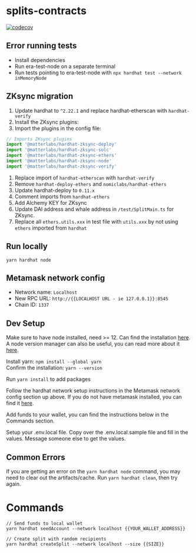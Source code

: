 # splits-contracts

[![codecov](https://codecov.io/gh/0xSplits/splits-contracts/branch/main/graph/badge.svg?token=ERFQOFF0L7)](https://codecov.io/gh/0xSplits/splits-contracts)

## Error running tests

- Install dependencies
- Run era-test-node on a separate terminal
- Run tests pointing to era-test-node with `npx hardhat test --network inMemoryNode`

## ZKsync migration

1. Update hardhat to `^2.22.1` and replace hardhat-etherscan with `hardhat-verify`
1. Install the ZKsync plugins:
1. Import the plugins in the config file:
```ts
// Imports ZKsync plugins
import '@matterlabs/hardhat-zksync-deploy'
import '@matterlabs/hardhat-zksync-solc'
import '@matterlabs/hardhat-zksync-ethers'
import '@matterlabs/hardhat-zksync-node'
import '@matterlabs/hardhat-zksync-verify'
```
1. Replace import of `hardhat-etherscan` with `hardhat-verify`
1. Remove `hardhat-deploy-ethers` and `nomiclabs/hardhat-ethers`
1. Update hardhat-deploy to `0.11.x`
2. Comment imports from `hardhat-ethers`
3. Add Alchemy KEY for ZKsync
4. Update DAI address and whale address in `/test/SplitMain.ts` for ZKsync.
5. Replace all `ethers.utils.xxx` in test file with `utils.xxx` by not using `ethers` imported from `hardhat`


## Run locally
```
yarn hardhat node
```

## Metamask network config
- Network name: `Localhost`
- New RPC URL: `http://{{LOCALHOST URL - ie 127.0.0.1}}:8545`
- Chain ID: `1337`

## Dev Setup
Make sure to have node installed, need >= 12. Can find the installation
[here](https://nodejs.org/en/download/). A node version manager can also
be useful, you can read more about it [here](https://github.com/nvm-sh/nvm).

Install yarn: `npm install --global yarn`  
Confirm the installation: `yarn --version`

Run `yarn install` to add packages

Follow the hardhat network setup instructions in the Metamask network config section up above.
If you do not have metamask installed, you can find it [here](https://metamask.io/).

Add funds to your wallet, you can find the instructions below in the Commands section.

Setup your .env.local file. Copy over the .env.local.sample file and fill in the values. Message someone else to get the values.

## Common Errors
If you are getting an error on the `yarn hardhat node` command, you may need to clear out the artifacts/cache. Run `yarn hardhat clean`, then try again.

# Commands
```
// Send funds to local wallet
yarn hardhat seedAccount --network localhost {{YOUR_WALLET_ADDRESS}}

// Create split with random recipients
yarn hardhat createSplit --network localhost --size {{SIZE}}
```
